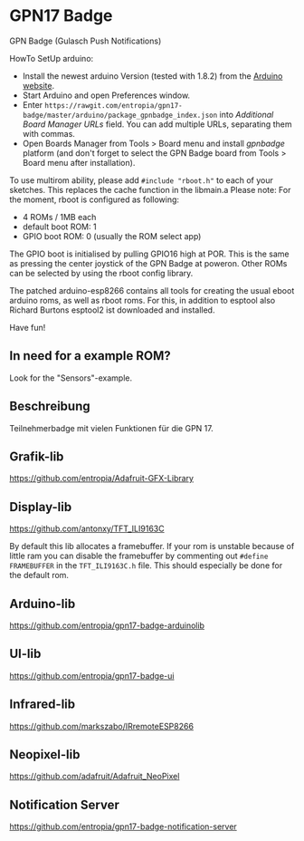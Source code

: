 # GPN17 Badge
GPN Badge (Gulasch Push Notifications)

HowTo SetUp arduino:
- Install the newest arduino Version (tested with 1.8.2) from the [Arduino website](http://www.arduino.cc/en/main/software).
- Start Arduino and open Preferences window.
- Enter ```https://rawgit.com/entropia/gpn17-badge/master/arduino/package_gpnbadge_index.json``` into *Additional Board Manager URLs* field. You can add multiple URLs, separating them with commas.
- Open Boards Manager from Tools > Board menu and install *gpnbadge* platform (and don't forget to select the GPN Badge board from Tools > Board menu after installation).

To use multirom ability, please add 
```#include "rboot.h"```
to each of your sketches. This replaces the cache function in the libmain.a
Please note: For the moment, rboot is configured as following:

- 4 ROMs / 1MB each
- default boot ROM: 1 
- GPIO boot ROM: 0 (usually the ROM select app)

The GPIO boot is initialised by pulling GPIO16 high at POR. This is the same as pressing the center joystick of the GPN Badge at poweron. Other ROMs can be selected by using the rboot config library.

The patched arduino-esp8266 contains all tools for creating the usual eboot arduino roms, as well as rboot roms.
For this, in addition to esptool also Richard Burtons esptool2 ist downloaded and installed.

Have fun!

## In need for a example ROM?
Look for the "Sensors"-example.

## Beschreibung
Teilnehmerbadge mit vielen Funktionen für die GPN 17.

## Grafik-lib
https://github.com/entropia/Adafruit-GFX-Library

## Display-lib
https://github.com/antonxy/TFT_ILI9163C

By default this lib allocates a framebuffer.
If your rom is unstable because of little ram you can disable the framebuffer by commenting out `#define FRAMEBUFFER` in the `TFT_ILI9163C.h` file.
This should especially be done for the default rom.

## Arduino-lib
https://github.com/entropia/gpn17-badge-arduinolib

## UI-lib
https://github.com/entropia/gpn17-badge-ui

## Infrared-lib
https://github.com/markszabo/IRremoteESP8266

## Neopixel-lib
https://github.com/adafruit/Adafruit_NeoPixel

## Notification Server
https://github.com/entropia/gpn17-badge-notification-server
